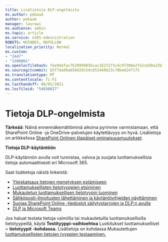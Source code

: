 ```yaml
---
title: Lisätietoja DLP-ongelmista
ms.author: pebaum
author: pebaum
manager: laurawi
ms.audience: admin
ms.topic: article
ms.service: o365-administration
ROBOTS: NOINDEX, NOFOLLOW
localization_priority: Normal
ms.custom:
- "2447"
- "3200001"
ms.openlocfilehash: fee9defac7b29999056cac161f271c4c97306e2fe2cbd9a23b1b956b2ee02e98
ms.sourcegitcommit: b5f7da89a650d2915dc652449623c78be6247175
ms.translationtype: MT
ms.contentlocale: fi-FI
ms.lasthandoff: 08/05/2021
ms.locfileid: "54030827"
---
```

# <a name="information-about-dlp-issues"></a>Tietoja DLP-ongelmista

**Tärkeää**: Näinä ennennäkemättöminä aikoina pyrimme varmistamaan, että SharePoint Online -ja OneDrive-palvelujen käytettävyys on hyvä. Lisätietoja on artikkelissa [SharePoint Onlinen tilapäiset ominaisuusmuutokset](https://aka.ms/ODSPAdjustments).

**Tietoja DLP-käytäntöön**

DLP-käytännön avulla voit tunnistaa, valvoa ja suojata luottamuksellisia tietoja automaattisesti eri Microsoft 365.

Saat lisätietoja näistä linkeistä:

- [Yleiskatsaus tietojen menetyksen estämiseen](https://docs.microsoft.com/microsoft-365/compliance/data-loss-prevention-policies)
- [Luottamuksellisten tietotyyppien etsiminen](https://docs.microsoft.com/microsoft-365/compliance/sensitive-information-type-entity-definitions)
- [Mukautetun luottamuksellisen tietotyypin luominen](https://docs.microsoft.com/microsoft-365/compliance/create-a-custom-sensitive-information-type)
- [Sähköposti-ilmoitusten lähettäminen ja käytäntövihjeiden näyttäminen](https://docs.microsoft.com/microsoft-365/compliance/use-notifications-and-policy-tips)
- [Suojaa SharePoint Online -tiedostot säilytystarrojen ja DLP:n avulla](https://docs.microsoft.com/microsoft-365/compliance/protect-sharepoint-online-files-with-office-365-labels-and-dlp)
- [DLP ja Microsoft Teams](https://docs.microsoft.com/microsoft-365/compliance/dlp-microsoft-teams)

Jos haluat testata tietoja valmiilla tai mukautetuilla luottamuksellisilla tietotyypeillä, käytä **Testityyppi-vaihtoehtoa** Luokitukset luottamukselliset   >  **tietotyypit -kohdassa.** Lisätietoja on kohdassa Mukautettujen [luottamuksellisten tietojen tyyppien testaaminen.](https://docs.microsoft.com/microsoft-365/compliance/create-a-custom-sensitive-information-type#create-custom-sensitive-information-types-in-the-security--compliance-center)